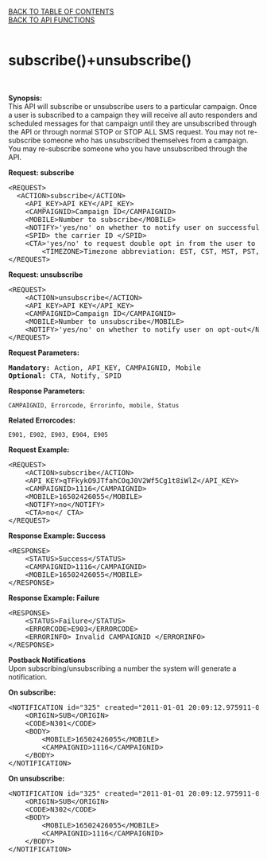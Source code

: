 <a href="/1.3/README.md">BACK TO TABLE OF CONTENTS</a>
<BR>
<a href="API_FUNCTIONS.md">BACK TO API FUNCTIONS</a>
<BR>
<BR>

<h1>subscribe()+unsubscribe()</h1>
<BR>

<p><strong>Synopsis:</strong><br />
This API will subscribe or unsubscribe users to a particular campaign. Once a user is subscribed to a campaign they will receive all auto responders and scheduled messages for that campaign until they are unsubscribed through the API or through normal STOP or STOP ALL SMS request. You may not re-subscribe someone who has unsubscribed themselves from a campaign. You may re-subscribe someone who you have unsubscribed through the API.</p>
<div><strong>Request: subscribe</strong></div>
<pre>&lt;REQUEST&gt;
  &lt;ACTION&gt;subscribe&lt;/ACTION&gt;
	&lt;API_KEY&gt;API KEY&lt;/API_KEY&gt;
	&lt;CAMPAIGNID&gt;Campaign ID&lt;/CAMPAIGNID&gt;
	&lt;MOBILE&gt;Number to subscribe&lt;/MOBILE&gt;
	&lt;NOTIFY&gt;'yes/no' on whether to notify user on successful opt in&lt;/NOTIFY&gt;
	&lt;SPID&gt; the carrier ID &lt;/SPID&gt;
	&lt;CTA&gt;'yes/no' to request double opt in from the user to opt-in&lt;/CTA&gt;
        &lt;TIMEZONE&gt;Timezone abbreviation: EST, CST, MST, PST, etc.&lt;/TIMEZONE&gt;
&lt;/REQUEST&gt;</pre>
<div><strong>Request: unsubscribe</strong></div>
<pre>&lt;REQUEST&gt;
    &lt;ACTION&gt;unsubscribe&lt;/ACTION&gt;
    &lt;API_KEY&gt;API KEY&lt;/API_KEY&gt;
    &lt;CAMPAIGNID&gt;Campaign ID&lt;/CAMPAIGNID&gt;
    &lt;MOBILE&gt;Number to unsubscribe&lt;/MOBILE&gt;
	&lt;NOTIFY&gt;'yes/no' on whether to notify user on opt-out&lt;/NOTIFY&gt;
&lt;/REQUEST&gt;</pre>
<div><strong>Request Parameters:</strong></div>
<pre><strong>Mandatory:</strong> Action, API_KEY, CAMPAIGNID, Mobile
<strong>Optional:</strong> CTA, Notify, SPID</pre>
<strong>Response Parameters:</strong><br />

    CAMPAIGNID, Errorcode, Errorinfo, mobile, Status

<strong>Related Errorcodes: </strong><br />

    E901, E902, E903, E904, E905

<div><strong>Request Example:</strong></div>
<pre>&lt;REQUEST&gt;
	&lt;ACTION&gt;subscribe&lt;/ACTION&gt;
	&lt;API_KEY&gt;qTFkykO9JTfahCOqJ0V2Wf5Cg1t8iWlZ&lt;/API_KEY&gt;
	&lt;CAMPAIGNID&gt;1116&lt;/CAMPAIGNID&gt;
	&lt;MOBILE&gt;16502426055&lt;/MOBILE&gt;
	&lt;NOTIFY&gt;no&lt;/NOTIFY&gt;
	&lt;CTA&gt;no&lt;/ CTA&gt;
&lt;/REQUEST&gt;</pre>
<div><strong>Response Example: Success</strong></div>
<pre>&lt;RESPONSE&gt;
    &lt;STATUS&gt;Success&lt;/STATUS&gt;
    &lt;CAMPAIGNID&gt;1116&lt;/CAMPAIGNID&gt;
    &lt;MOBILE&gt;16502426055&lt;/MOBILE&gt;
&lt;/RESPONSE&gt;</pre>
<div><strong>Response Example: Failure</strong></div>
<pre>&lt;RESPONSE&gt;
    &lt;STATUS&gt;Failure&lt;/STATUS&gt;
    &lt;ERRORCODE&gt;E903&lt;/ERRORCODE&gt;
    &lt;ERRORINFO&gt; Invalid CAMPAIGNID &lt;/ERRORINFO&gt;
&lt;/RESPONSE&gt;</pre>
<p><strong>Postback Notifications</strong><br />
Upon subscribing/unsubscribing a number the system will generate a notification.</p>
<div><strong>On subscribe:</strong></div>
<pre>&lt;NOTIFICATION id="325" created="2011-01-01 20:09:12.975911-04 "&gt;
    &lt;ORIGIN&gt;SUB&lt;/ORIGIN&gt;
    &lt;CODE&gt;N301&lt;/CODE&gt;
    &lt;BODY&gt;
        &lt;MOBILE&gt;16502426055&lt;/MOBILE&gt;
        &lt;CAMPAIGNID&gt;1116&lt;/CAMPAIGNID&gt;
    &lt;/BODY&gt;
&lt;/NOTIFICATION&gt;</pre>
<div><strong>On unsubscribe:</strong></div>
<pre>&lt;NOTIFICATION id="325" created="2011-01-01 20:09:12.975911-04" &gt;
    &lt;ORIGIN&gt;SUB&lt;/ORIGIN&gt;
    &lt;CODE&gt;N302&lt;/CODE&gt;
    &lt;BODY&gt;
        &lt;MOBILE&gt;16502426055&lt;/MOBILE&gt;
        &lt;CAMPAIGNID&gt;1116&lt;/CAMPAIGNID&gt;
    &lt;/BODY&gt;
&lt;/NOTIFICATION&gt;</pre>
